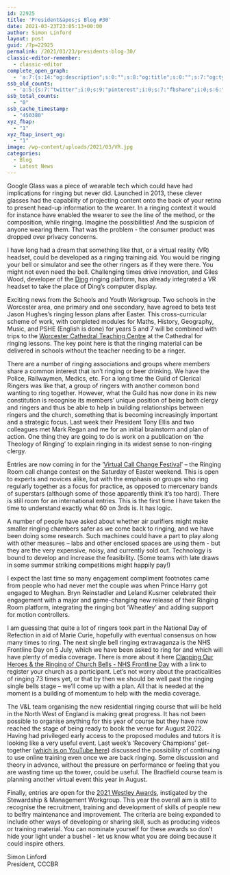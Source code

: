 ```yaml
---
id: 22925
title: 'President&apos;s Blog #30'
date: 2021-03-23T23:05:13+00:00
author: Simon Linford
layout: post
guid: /?p=22925
permalink: /2021/03/23/presidents-blog-30/
classic-editor-remember:
  - classic-editor
complete_open_graph:
  - 'a:7:{s:14:"og:description";s:0:"";s:8:"og:title";s:0:"";s:7:"og:type";s:0:"";s:12:"twitter:card";s:7:"summary";s:15:"twitter:creator";s:0:"";s:19:"twitter:description";s:0:"";s:8:"og:image";s:0:"";}'
ssb_old_counts:
  - 'a:5:{s:7:"twitter";i:0;s:9:"pinterest";i:0;s:7:"fbshare";i:0;s:6:"reddit";i:0;s:6:"tumblr";N;}'
ssb_total_counts:
  - "0"
ssb_cache_timestamp:
  - "450380"
xyz_fbap:
  - "1"
xyz_fbap_insert_og:
  - "1"
image: /wp-content/uploads/2021/03/VR.jpg
categories:
  - Blog
  - Latest News
---
```

Google Glass was a piece of wearable tech which could have had implications for ringing but never did. Launched in 2013, these clever glasses had the capability of projecting content onto the back of your retina to present head-up information to the wearer. In a ringing context it would for instance have enabled the wearer to see the line of the method, or the composition, while ringing. Imagine the possibilities! And the suspicion of anyone wearing them. That was the problem - the consumer product was dropped over privacy concerns.

I have long had a dream that something like that, or a virtual reality (VR) headset, could be developed as a ringing training aid. You would be ringing your bell or simulator and see the other ringers as if they were there. You might not even need the bell. Challenging times drive innovation, and Giles Wood, developer of the <a href="http://dinging.co.uk/" target="_blank" rel="noopener">Ding</a> ringing platform, has already integrated a VR headset to take the place of Ding’s computer display.

Exciting news from the Schools and Youth Workgroup. Two schools in the Worcester area, one primary and one secondary, have agreed to beta test Jason Hughes’s ringing lesson plans after Easter. This cross-curricular scheme of work, with completed modules for Maths, History, Geography, Music, and PSHE (English is done) for years 5 and 7 will be combined with trips to the <a href="https://worcesterbells.org.uk/ringing-towers/cathedral-teaching-centre/" target="_blank" rel="noopener">Worcester Cathedral Teaching Centre</a> at the Cathedral for ringing lessons. The key point here is that the ringing material can be delivered in schools without the teacher needing to be a ringer.

There are a number of ringing associations and groups where members share a common interest that isn’t ringing or beer drinking. We have the Police, Railwaymen, Medics, etc. For a long time the Guild of Clerical Ringers was like that, a group of ringers with another common bond wanting to ring together. However, what the Guild has now done in its new constitution is recognise its members’ unique position of being both clergy and ringers and thus be able to help in building relationships between ringers and the church, something that is becoming increasingly important and a strategic focus. Last week their President Tony Ellis and two colleagues met Mark Regan and me for an initial brainstorm and plan of action. One thing they are going to do is work on a publication on ‘the Theology of Ringing’ to explain ringing in its widest sense to non-ringing clergy.

Entries are now coming in for the ‘<a href="/virtual-call-change-ringing-festival/" target="_blank" rel="noopener">Virtual Call Change Festival</a>’ – the Ringing Room call change contest on the Saturday of Easter weekend. This is open to experts and novices alike, but with the emphasis on groups who ring regularly together as a focus for practice, as opposed to mercenary bands of superstars (although some of those apparently think it’s too hard). There is still room for an international entries. This is the first time I have taken the time to understand exactly what 60 on 3rds is. It has logic.

A number of people have asked about whether air purifiers might make smaller ringing chambers safer as we come back to ringing, and we have been doing some research. Such machines could have a part to play along with other measures – labs and other enclosed spaces are using them - but they are the very expensive, noisy, and currently sold out. Technology is bound to develop and increase the feasibility. (Some teams with late draws in some summer striking competitions might happily pay!)

I expect the last time so many engagement compliment footnotes came from people who had never met the couple was when Prince Harry got engaged to Meghan. Bryn Reinstadler and Leland Kusmer celebrated their engagement with a major and game-changing new release of their Ringing Room platform, integrating the ringing bot ‘Wheatley’ and adding support for motion controllers.

I am guessing that quite a lot of ringers took part in the National Day of Refection in aid of Marie Curie, hopefully with eventual consensus on how many times to ring. The next single bell ringing extravaganza is the NHS Frontline Day on 5 July, which we have been asked to ring for and which will have plenty of media coverage. There is more about it here [Clapping Our Heroes & the Ringing of Church Bells - NHS Frontline Day](https://www.nhsfrontlineday.org/programme/clapping-our-heroes-and-the-ringing-of-church-bells/) with a link to register your church as a participant. Let’s not worry about the practicalities of ringing 73 times yet, or that by then we should be well past the ringing single bells stage – we’ll come up with a plan. All that is needed at the moment is a building of momentum to help with the media coverage.

The V&L team organising the new residential ringing course that will be held in the North West of England is making great progress. It has not been possible to organise anything for this year of course but they have now reached the stage of being ready to book the venue for August 2022. Having had privileged early access to the proposed modules and tutors it is looking like a very useful event. Last week’s ‘Recovery Champions’ get-together (<a href="https://youtu.be/cMogL7lVir4" target="_blank" rel="noopener">which is on YouTube here</a>) discussed the possibility of continuing to use online training even once we are back ringing. Some discussion and theory in advance, without the pressure on performance or feeling that you are wasting time up the tower, could be useful. The Bradfield course team is planning another virtual event this year in August.

Finally, entries are open for the <a href="/about/workgroups/stewardship-and-management/westley-award-2021/" target="_blank" rel="noopener">2021 Westley Awards</a>, instigated by the Stewardship & Management Workgroup. This year the overall aim is still to recognise the recruitment, training and development of skills of people new to belfry maintenance and improvement. The criteria are being expanded to include other ways of developing or sharing skill, such as producing videos or training material. You can nominate yourself for these awards so don’t hide your light under a bushel - let us know what you are doing because it could inspire others.

Simon Linford  
President, CCCBR
